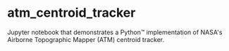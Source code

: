 # atm_centroid_tracker
Jupyter notebook that demonstrates a Python™ implementation of NASA's Airborne Topographic Mapper (ATM) centroid tracker.
